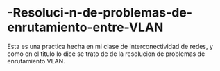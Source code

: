 # -Resoluci-n-de-problemas-de-enrutamiento-entre-VLAN

Esta es una practica hecha en mi clase de Interconectividad de redes, y como en el titulo lo dice se trato de de la resolucion de problemas de enrutamiento VLAN.
